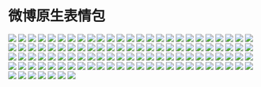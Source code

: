 # 微博原生表情包

![](https://gcore.jsdelivr.net/gh/yoghurtlee-thu/twikoo-magic@main/image/weibo/d_aoteman.webp)
![](https://gcore.jsdelivr.net/gh/yoghurtlee-thu/twikoo-magic@main/image/weibo/d_baibai.webp)
![](https://gcore.jsdelivr.net/gh/yoghurtlee-thu/twikoo-magic@main/image/weibo/d_baobao.webp)
![](https://gcore.jsdelivr.net/gh/yoghurtlee-thu/twikoo-magic@main/image/weibo/d_beishang.webp)
![](https://gcore.jsdelivr.net/gh/yoghurtlee-thu/twikoo-magic@main/image/weibo/d_bingbujiandan.webp)
![](https://gcore.jsdelivr.net/gh/yoghurtlee-thu/twikoo-magic@main/image/weibo/d_bishi.webp)
![](https://gcore.jsdelivr.net/gh/yoghurtlee-thu/twikoo-magic@main/image/weibo/d_bizui.webp)
![](https://gcore.jsdelivr.net/gh/yoghurtlee-thu/twikoo-magic@main/image/weibo/d_chanzui.webp)
![](https://gcore.jsdelivr.net/gh/yoghurtlee-thu/twikoo-magic@main/image/weibo/d_chigua.webp)
![](https://gcore.jsdelivr.net/gh/yoghurtlee-thu/twikoo-magic@main/image/weibo/d_chijing.webp)
![](https://gcore.jsdelivr.net/gh/yoghurtlee-thu/twikoo-magic@main/image/weibo/d_dahaqi.webp)
![](https://gcore.jsdelivr.net/gh/yoghurtlee-thu/twikoo-magic@main/image/weibo/d_dalian.webp)
![](https://gcore.jsdelivr.net/gh/yoghurtlee-thu/twikoo-magic@main/image/weibo/d_ding.webp)
![](https://gcore.jsdelivr.net/gh/yoghurtlee-thu/twikoo-magic@main/image/weibo/d_doge.webp)
![](https://gcore.jsdelivr.net/gh/yoghurtlee-thu/twikoo-magic@main/image/weibo/d_erha.webp)
![](https://gcore.jsdelivr.net/gh/yoghurtlee-thu/twikoo-magic@main/image/weibo/d_feijie.webp)
![](https://gcore.jsdelivr.net/gh/yoghurtlee-thu/twikoo-magic@main/image/weibo/d_feizao.webp)
![](https://gcore.jsdelivr.net/gh/yoghurtlee-thu/twikoo-magic@main/image/weibo/d_ganmao.webp)
![](https://gcore.jsdelivr.net/gh/yoghurtlee-thu/twikoo-magic@main/image/weibo/d_guile.webp)
![](https://gcore.jsdelivr.net/gh/yoghurtlee-thu/twikoo-magic@main/image/weibo/d_guzhang.webp)
![](https://gcore.jsdelivr.net/gh/yoghurtlee-thu/twikoo-magic@main/image/weibo/d_haha.webp)
![](https://gcore.jsdelivr.net/gh/yoghurtlee-thu/twikoo-magic@main/image/weibo/d_haixiu.webp)
![](https://gcore.jsdelivr.net/gh/yoghurtlee-thu/twikoo-magic@main/image/weibo/d_han.webp)
![](https://gcore.jsdelivr.net/gh/yoghurtlee-thu/twikoo-magic@main/image/weibo/d_hehe.webp)
![](https://gcore.jsdelivr.net/gh/yoghurtlee-thu/twikoo-magic@main/image/weibo/d_heiheihei.webp)
![](https://gcore.jsdelivr.net/gh/yoghurtlee-thu/twikoo-magic@main/image/weibo/d_heixian.webp)
![](https://gcore.jsdelivr.net/gh/yoghurtlee-thu/twikoo-magic@main/image/weibo/d_heng.webp)
![](https://gcore.jsdelivr.net/gh/yoghurtlee-thu/twikoo-magic@main/image/weibo/d_huaixiao.webp)
![](https://gcore.jsdelivr.net/gh/yoghurtlee-thu/twikoo-magic@main/image/weibo/d_huaxin.webp)
![](https://gcore.jsdelivr.net/gh/yoghurtlee-thu/twikoo-magic@main/image/weibo/d_jiyan.webp)
![](https://gcore.jsdelivr.net/gh/yoghurtlee-thu/twikoo-magic@main/image/weibo/d_keai.webp)
![](https://gcore.jsdelivr.net/gh/yoghurtlee-thu/twikoo-magic@main/image/weibo/d_kelian.webp)
![](https://gcore.jsdelivr.net/gh/yoghurtlee-thu/twikoo-magic@main/image/weibo/d_ku.webp)
![](https://gcore.jsdelivr.net/gh/yoghurtlee-thu/twikoo-magic@main/image/weibo/d_kulou.webp)
![](https://gcore.jsdelivr.net/gh/yoghurtlee-thu/twikoo-magic@main/image/weibo/d_kun.webp)
![](https://gcore.jsdelivr.net/gh/yoghurtlee-thu/twikoo-magic@main/image/weibo/d_landelini.webp)
![](https://gcore.jsdelivr.net/gh/yoghurtlee-thu/twikoo-magic@main/image/weibo/d_lang.webp)
![](https://gcore.jsdelivr.net/gh/yoghurtlee-thu/twikoo-magic@main/image/weibo/d_lei.webp)
![](https://gcore.jsdelivr.net/gh/yoghurtlee-thu/twikoo-magic@main/image/weibo/d_miao.webp)
![](https://gcore.jsdelivr.net/gh/yoghurtlee-thu/twikoo-magic@main/image/weibo/d_nanhaier.webp)
![](https://gcore.jsdelivr.net/gh/yoghurtlee-thu/twikoo-magic@main/image/weibo/d_nu.webp)
![](https://gcore.jsdelivr.net/gh/yoghurtlee-thu/twikoo-magic@main/image/weibo/d_numa.webp)
![](https://gcore.jsdelivr.net/gh/yoghurtlee-thu/twikoo-magic@main/image/weibo/d_nvhaier.webp)
![](https://gcore.jsdelivr.net/gh/yoghurtlee-thu/twikoo-magic@main/image/weibo/d_qian.webp)
![](https://gcore.jsdelivr.net/gh/yoghurtlee-thu/twikoo-magic@main/image/weibo/d_qinqin.webp)
![](https://gcore.jsdelivr.net/gh/yoghurtlee-thu/twikoo-magic@main/image/weibo/d_shayan.webp)
![](https://gcore.jsdelivr.net/gh/yoghurtlee-thu/twikoo-magic@main/image/weibo/d_shengbing.webp)
![](https://gcore.jsdelivr.net/gh/yoghurtlee-thu/twikoo-magic@main/image/weibo/d_shenshou.webp)
![](https://gcore.jsdelivr.net/gh/yoghurtlee-thu/twikoo-magic@main/image/weibo/d_shiwang.webp)
![](https://gcore.jsdelivr.net/gh/yoghurtlee-thu/twikoo-magic@main/image/weibo/d_shuai.webp)
![](https://gcore.jsdelivr.net/gh/yoghurtlee-thu/twikoo-magic@main/image/weibo/d_shuijiao.webp)
![](https://gcore.jsdelivr.net/gh/yoghurtlee-thu/twikoo-magic@main/image/weibo/d_sikao.webp)
![](https://gcore.jsdelivr.net/gh/yoghurtlee-thu/twikoo-magic@main/image/weibo/d_taikaixin.webp)
![](https://gcore.jsdelivr.net/gh/yoghurtlee-thu/twikoo-magic@main/image/weibo/d_tanshou.webp)
![](https://gcore.jsdelivr.net/gh/yoghurtlee-thu/twikoo-magic@main/image/weibo/d_tian.webp)
![](https://gcore.jsdelivr.net/gh/yoghurtlee-thu/twikoo-magic@main/image/weibo/d_touxiao.webp)
![](https://gcore.jsdelivr.net/gh/yoghurtlee-thu/twikoo-magic@main/image/weibo/d_tu.webp)
![](https://gcore.jsdelivr.net/gh/yoghurtlee-thu/twikoo-magic@main/image/weibo/d_tuzi.webp)
![](https://gcore.jsdelivr.net/gh/yoghurtlee-thu/twikoo-magic@main/image/weibo/d_wabishi.webp)
![](https://gcore.jsdelivr.net/gh/yoghurtlee-thu/twikoo-magic@main/image/weibo/d_weiqu.webp)
![](https://gcore.jsdelivr.net/gh/yoghurtlee-thu/twikoo-magic@main/image/weibo/d_wu.webp)
![](https://gcore.jsdelivr.net/gh/yoghurtlee-thu/twikoo-magic@main/image/weibo/d_xiaoku.webp)
![](https://gcore.jsdelivr.net/gh/yoghurtlee-thu/twikoo-magic@main/image/weibo/d_xingxingyan.webp)
![](https://gcore.jsdelivr.net/gh/yoghurtlee-thu/twikoo-magic@main/image/weibo/d_xiongmao.webp)
![](https://gcore.jsdelivr.net/gh/yoghurtlee-thu/twikoo-magic@main/image/weibo/d_xixi.webp)
![](https://gcore.jsdelivr.net/gh/yoghurtlee-thu/twikoo-magic@main/image/weibo/d_xu.webp)
![](https://gcore.jsdelivr.net/gh/yoghurtlee-thu/twikoo-magic@main/image/weibo/d_yinxian.webp)
![](https://gcore.jsdelivr.net/gh/yoghurtlee-thu/twikoo-magic@main/image/weibo/d_yiwen.webp)
![](https://gcore.jsdelivr.net/gh/yoghurtlee-thu/twikoo-magic@main/image/weibo/d_youhengheng.webp)
![](https://gcore.jsdelivr.net/gh/yoghurtlee-thu/twikoo-magic@main/image/weibo/d_yun.webp)
![](https://gcore.jsdelivr.net/gh/yoghurtlee-thu/twikoo-magic@main/image/weibo/d_yunbei.webp)
![](https://gcore.jsdelivr.net/gh/yoghurtlee-thu/twikoo-magic@main/image/weibo/d_zhuakuang.webp)
![](https://gcore.jsdelivr.net/gh/yoghurtlee-thu/twikoo-magic@main/image/weibo/d_zhutou.webp)
![](https://gcore.jsdelivr.net/gh/yoghurtlee-thu/twikoo-magic@main/image/weibo/d_zuiyou.webp)
![](https://gcore.jsdelivr.net/gh/yoghurtlee-thu/twikoo-magic@main/image/weibo/emoji_0x1f31f.webp)
![](https://gcore.jsdelivr.net/gh/yoghurtlee-thu/twikoo-magic@main/image/weibo/emoji_0x1f349.webp)
![](https://gcore.jsdelivr.net/gh/yoghurtlee-thu/twikoo-magic@main/image/weibo/emoji_0x1f357.webp)
![](https://gcore.jsdelivr.net/gh/yoghurtlee-thu/twikoo-magic@main/image/weibo/emoji_0x1f384.webp)
![](https://gcore.jsdelivr.net/gh/yoghurtlee-thu/twikoo-magic@main/image/weibo/emoji_0x1f44f.webp)
![](https://gcore.jsdelivr.net/gh/yoghurtlee-thu/twikoo-magic@main/image/weibo/emoji_0x1f47b.webp)
![](https://gcore.jsdelivr.net/gh/yoghurtlee-thu/twikoo-magic@main/image/weibo/emoji_0x1f47f.webp)
![](https://gcore.jsdelivr.net/gh/yoghurtlee-thu/twikoo-magic@main/image/weibo/emoji_0x1f48a.webp)
![](https://gcore.jsdelivr.net/gh/yoghurtlee-thu/twikoo-magic@main/image/weibo/emoji_0x1f4a3.webp)
![](https://gcore.jsdelivr.net/gh/yoghurtlee-thu/twikoo-magic@main/image/weibo/emoji_0x1f4a9.webp)
![](https://gcore.jsdelivr.net/gh/yoghurtlee-thu/twikoo-magic@main/image/weibo/emoji_0x1f631.webp)
![](https://gcore.jsdelivr.net/gh/yoghurtlee-thu/twikoo-magic@main/image/weibo/emoji_0x1f643.webp)
![](https://gcore.jsdelivr.net/gh/yoghurtlee-thu/twikoo-magic@main/image/weibo/emoji_0x1f645.webp)
![](https://gcore.jsdelivr.net/gh/yoghurtlee-thu/twikoo-magic@main/image/weibo/emoji_0x1f648.webp)
![](https://gcore.jsdelivr.net/gh/yoghurtlee-thu/twikoo-magic@main/image/weibo/emoji_0x1f649.webp)
![](https://gcore.jsdelivr.net/gh/yoghurtlee-thu/twikoo-magic@main/image/weibo/emoji_0x1f64a.webp)
![](https://gcore.jsdelivr.net/gh/yoghurtlee-thu/twikoo-magic@main/image/weibo/emoji_0x1f64b.webp)
![](https://gcore.jsdelivr.net/gh/yoghurtlee-thu/twikoo-magic@main/image/weibo/emoji_0x1f64f.webp)
![](https://gcore.jsdelivr.net/gh/yoghurtlee-thu/twikoo-magic@main/image/weibo/emoji_0x1f913.webp)
![](https://gcore.jsdelivr.net/gh/yoghurtlee-thu/twikoo-magic@main/image/weibo/emoji_0x1f917.webp)
![](https://gcore.jsdelivr.net/gh/yoghurtlee-thu/twikoo-magic@main/image/weibo/emoji_0x26a1.webp)
![](https://gcore.jsdelivr.net/gh/yoghurtlee-thu/twikoo-magic@main/image/weibo/h_buyao.webp)
![](https://gcore.jsdelivr.net/gh/yoghurtlee-thu/twikoo-magic@main/image/weibo/h_good.webp)
![](https://gcore.jsdelivr.net/gh/yoghurtlee-thu/twikoo-magic@main/image/weibo/h_haha.webp)
![](https://gcore.jsdelivr.net/gh/yoghurtlee-thu/twikoo-magic@main/image/weibo/h_jiayou.webp)
![](https://gcore.jsdelivr.net/gh/yoghurtlee-thu/twikoo-magic@main/image/weibo/h_lai.webp)
![](https://gcore.jsdelivr.net/gh/yoghurtlee-thu/twikoo-magic@main/image/weibo/h_ok.webp)
![](https://gcore.jsdelivr.net/gh/yoghurtlee-thu/twikoo-magic@main/image/weibo/h_quantou.webp)
![](https://gcore.jsdelivr.net/gh/yoghurtlee-thu/twikoo-magic@main/image/weibo/h_ruo.webp)
![](https://gcore.jsdelivr.net/gh/yoghurtlee-thu/twikoo-magic@main/image/weibo/h_woshou.webp)
![](https://gcore.jsdelivr.net/gh/yoghurtlee-thu/twikoo-magic@main/image/weibo/h_ye.webp)
![](https://gcore.jsdelivr.net/gh/yoghurtlee-thu/twikoo-magic@main/image/weibo/h_zan.webp)
![](https://gcore.jsdelivr.net/gh/yoghurtlee-thu/twikoo-magic@main/image/weibo/h_zuoyi.webp)

